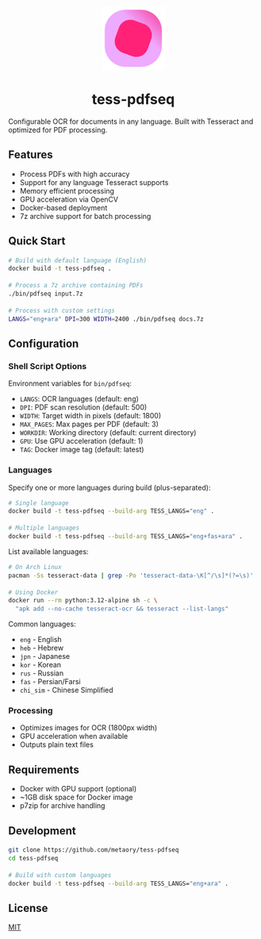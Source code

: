 <div align="center">
  <img src=".github/logo.svg" title="tess-pdfseq" width="128" />
  <h1>tess-pdfseq</h1>
</div>

Configurable OCR for documents in any language. Built with Tesseract and optimized for PDF processing.

## Features
- Process PDFs with high accuracy
- Support for any language Tesseract supports 
- Memory efficient processing
- GPU acceleration via OpenCV
- Docker-based deployment
- 7z archive support for batch processing

## Quick Start

```bash
# Build with default language (English)
docker build -t tess-pdfseq .

# Process a 7z archive containing PDFs
./bin/pdfseq input.7z

# Process with custom settings
LANGS="eng+ara" DPI=300 WIDTH=2400 ./bin/pdfseq docs.7z
```

## Configuration

### Shell Script Options
Environment variables for `bin/pdfseq`:
- `LANGS`: OCR languages (default: eng)
- `DPI`: PDF scan resolution (default: 500)
- `WIDTH`: Target width in pixels (default: 1800)
- `MAX_PAGES`: Max pages per PDF (default: 3)
- `WORKDIR`: Working directory (default: current directory)
- `GPU`: Use GPU acceleration (default: 1)
- `TAG`: Docker image tag (default: latest)

### Languages

Specify one or more languages during build (plus-separated):
```bash
# Single language
docker build -t tess-pdfseq --build-arg TESS_LANGS="eng" .

# Multiple languages
docker build -t tess-pdfseq --build-arg TESS_LANGS="eng+fas+ara" .
```

List available languages:
```bash
# On Arch Linux
pacman -Ss tesseract-data | grep -Po 'tesseract-data-\K[^/\s]*(?=\s)'

# Using Docker
docker run --rm python:3.12-alpine sh -c \
  "apk add --no-cache tesseract-ocr && tesseract --list-langs"
```

Common languages:
- `eng` - English
- `heb` - Hebrew
- `jpn` - Japanese
- `kor` - Korean
- `rus` - Russian
- `fas` - Persian/Farsi
- `chi_sim` - Chinese Simplified

### Processing
- Optimizes images for OCR (1800px width)
- GPU acceleration when available
- Outputs plain text files

## Requirements
- Docker with GPU support (optional)
- ~1GB disk space for Docker image
- p7zip for archive handling

## Development

```bash
git clone https://github.com/metaory/tess-pdfseq
cd tess-pdfseq

# Build with custom languages
docker build -t tess-pdfseq --build-arg TESS_LANGS="eng+ara" .
```

## License

[MIT](LICENSE)
